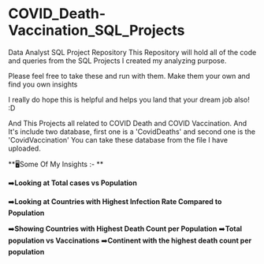 # COVID_Death-Vaccination_SQL_Projects


Data Analyst SQL Project Repository
This Repository will hold all of the code and queries from the SQL Projects I created my analyzing purpose.

Please feel free to take these and run with them. Make them your own and find you own insights

I really do hope this is helpful and helps you land that your dream job also! :D


And This Projects all related to COVID Death and COVID Vaccination. 
And It's include two database, first one is a 'CovidDeaths' and second one is the 'CovidVaccination' You can take these database from the file I have uploaded.

**🖥️Some Of My Insights :- **

➡️**Looking at Total cases vs Population**

➡️**Looking at Countries with Highest Infection Rate Compared to Population**

➡️**Showing Countries  with Highest Death Count per Population**
➡️**Total population vs Vaccinations**
➡️**Continent with the highest death count per population**
